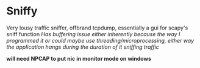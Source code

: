# Sniffy
Very lousy traffic sniffer, offbrand tcpdump, essentially a gui for scapy's sniff function
*Has buffering issue either inherently because the way I programmed it or could maybe use threading/microprocessing, either way the application hangs during the duration of it sniffing traffic*

**will need NPCAP to put nic in monitor mode on windows**
